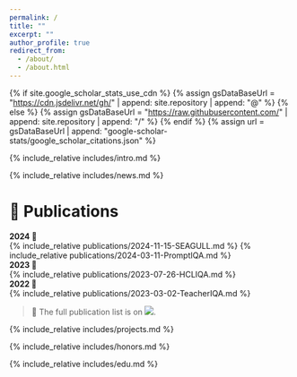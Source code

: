 ```yaml
---
permalink: /
title: ""
excerpt: ""
author_profile: true
redirect_from: 
  - /about/
  - /about.html
---
```


{% if site.google_scholar_stats_use_cdn %}
{% assign gsDataBaseUrl = "https://cdn.jsdelivr.net/gh/" | append: site.repository | append: "@" %}
{% else %}
{% assign gsDataBaseUrl = "https://raw.githubusercontent.com/" | append: site.repository | append: "/" %}
{% endif %}
{% assign url = gsDataBaseUrl | append: "google-scholar-stats/google_scholar_citations.json" %}
<span class='anchor' id='about-me'></span>

{% include_relative includes/intro.md %}

{% include_relative includes/news.md %}

# 📝 Publications 

<div class="year-badge">
    <b>2024 🐲</b>
</div>
{% include_relative publications/2024-11-15-SEAGULL.md %}
{% include_relative publications/2024-03-11-PromptIQA.md %}

<div class="year-badge">
    <b>2023 🐰</b>
</div>
{% include_relative publications/2023-07-26-HCLIQA.md %}

<div class="year-badge">
    <b>2022 🐯</b>
</div>
{% include_relative publications/2023-03-02-TeacherIQA.md %}

>  🌟 The full publication list is on <a href="https://scholar.google.com/citations?user=ozllxV4AAAAJ"><img src="https://img.shields.io/badge/Google%20Scholar-white?style=flat&logo=Google%20Scholar" style="max-width 100%; height: auto;"></a>.

{% include_relative includes/projects.md %}

{% include_relative includes/honors.md %}

{% include_relative includes/edu.md %}



